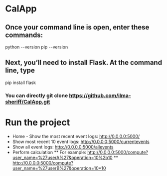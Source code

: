 # CalApp

## Once your command line is open, enter these commands:
python --version
pip --version

## Next, you’ll need to install Flask. At the command line, type
pip install flask

### You can directly git clone https://github.com/ilma-sheriff/CalApp.git

# Run the project
* Home - Show the most recent event logs: http://0.0.0.0:5000/
* Show most recent 10 event logs: http://0.0.0.0:5000/currentevents
* Show all event logs: http://0.0.0.0:5000/allevents
* Perform calculation
  ** For example: http://0.0.0.0:5000/compute?user_name=%27userA%27&operation=10%2b10 
  ** http://0.0.0.0:5000/compute?user_name=%27userB%27&operation=10*10
